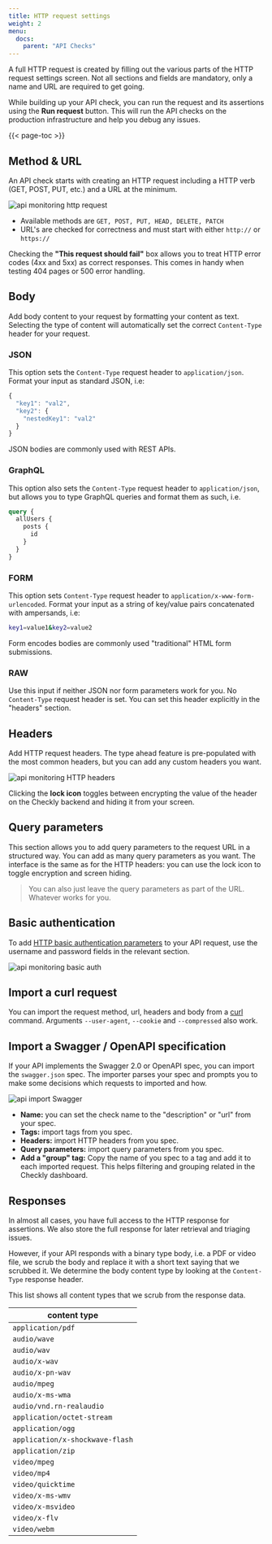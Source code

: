 ```yaml
---
title: HTTP request settings
weight: 2
menu:
  docs:
    parent: "API Checks"
---
```


A full HTTP request is created by filling out the various parts of the HTTP request settings screen. Not all sections and fields
are mandatory, only a name and URL are required to get going.

While building up your API check, you can run the request and its assertions using the **Run request** button. This will run the
API checks on the production infrastructure and help you debug any issues.

{{< page-toc >}}

## Method & URL

An API check starts with creating an HTTP request including a HTTP verb (GET, POST, PUT, etc.) and a URL at the minimum.

![api monitoring http request](/docs/images/api-checks/http-request-method.png)

- Available methods are `GET, POST, PUT, HEAD, DELETE, PATCH`
- URL's are checked for correctness and must start with either `http://` or `https://`

Checking the **"This request should fail"** box allows you to treat HTTP error codes (4xx and 5xx) as correct responses. This comes
in handy when testing 404 pages or 500 error handling.


## Body

Add body content to your request by formatting your content as text. Selecting the type of content will automatically set the correct `Content-Type` header for your request.

### JSON

This option sets the `Content-Type` request header to `application/json`. Format your input as standard JSON, i.e:

```js
{
  "key1": "val2",
  "key2": {
    "nestedKey1": "val2"
  }
}
```
JSON bodies are commonly used with REST APIs.

### GraphQL


This option also sets the `Content-Type` request header to `application/json`, but allows you to type GraphQL queries and
format them as such, i.e.

```graphql
query {
  allUsers {
    posts {
      id
    }
  }
}
```

### FORM

This option sets `Content-Type` request header to `application/x-www-form-urlencoded`. Format your input as a string of key/value pairs concatenated with ampersands, i.e:

```bash
key1=value1&key2=value2
```
Form encodes bodies are commonly used "traditional" HTML form submissions.

### RAW

Use this input if neither JSON nor form parameters work for you. No `Content-Type` request header is set. You can set this header explicitly in the "headers" section.

## Headers

Add HTTP request headers. The type ahead feature is pre-populated with the most common headers, but you can add any custom headers you want.

![api monitoring HTTP headers](/docs/images/api-checks/headers-query.png)

Clicking the **lock icon** toggles between encrypting the value of the header on the Checkly backend and hiding it from your screen.

## Query parameters

This section allows you to add query parameters to the request URL in a structured way. You can add as many query parameters as you want. The interface is the same as for the HTTP headers: you can use the lock icon to toggle encryption and screen hiding.

> You can also just leave the query parameters as part of the URL. Whatever works for you.

## Basic authentication

To add [HTTP basic authentication parameters](https://developer.mozilla.org/en-US/docs/Web/HTTP/Authentication) to your API
request, use the username and password fields in the relevant section.

![api monitoring basic auth](/docs/images/api-checks/basic-auth.png)

## Import a curl request

You can import the request method, url, headers and body from a [curl](https://curl.haxx.se/) command.
Arguments `--user-agent`, `--cookie` and `--compressed` also work.

## Import a Swagger / OpenAPI specification

If your API implements the Swagger 2.0 or OpenAPI spec, you can import the `swagger.json` spec. The importer
parses your spec and prompts you to make some decisions which requests to imported and how.

![api import Swagger](/docs/images/api-checks/swagger.png)

- **Name:** you can set the check name to the "description" or "url" from your spec.
- **Tags:** import tags from you spec.
- **Headers:** import HTTP headers from you spec.
- **Query parameters:** import query parameters from you spec.
- **Add a "group" tag:** Copy the name of you spec to a tag and add it to each imported request. This helps
filtering and grouping related in the Checkly dashboard.

## Responses

In almost all cases, you have full access to the HTTP response for assertions. We also store the full response
for later retrieval and triaging issues.

However, if your API responds with a binary type body, i.e. a PDF or video file, we scrub the body and replace
it with a short text saying that we scrubbed it. We determine the body content type by looking at the `Content-Type`
response header. 

This list shows all content types that we scrub from the response data.

| content type |
| ------------- |
|`application/pdf`|
|`audio/wave`|
|`audio/wav`|
|`audio/x-wav`|
|`audio/x-pn-wav`|
|`audio/mpeg`|
|`audio/x-ms-wma`|
|`audio/vnd.rn-realaudio`|
|`application/octet-stream`|
|`application/ogg`|
|`application/x-shockwave-flash`|
|`application/zip`|
|`video/mpeg`|
|`video/mp4`|
|`video/quicktime`|
|`video/x-ms-wmv`|
|`video/x-msvideo`|
|`video/x-flv`|
|`video/webm`|

